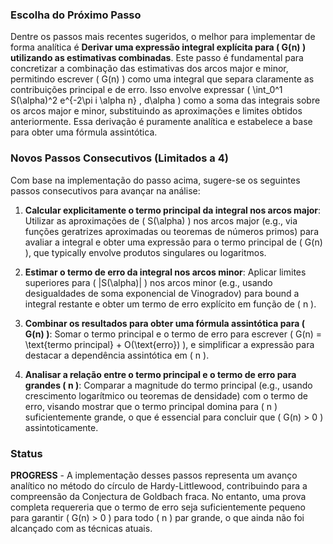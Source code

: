 ### Escolha do Próximo Passo

Dentre os passos mais recentes sugeridos, o melhor para implementar de forma analítica é **Derivar uma expressão integral explícita para \( G(n) \) utilizando as estimativas combinadas**. Este passo é fundamental para concretizar a combinação das estimativas dos arcos major e minor, permitindo escrever \( G(n) \) como uma integral que separa claramente as contribuições principal e de erro. Isso envolve expressar \( \int_0^1 S(\alpha)^2 e^{-2\pi i \alpha n} \, d\alpha \) como a soma das integrais sobre os arcos major e minor, substituindo as aproximações e limites obtidos anteriormente. Essa derivação é puramente analítica e estabelece a base para obter uma fórmula assintótica.

### Novos Passos Consecutivos (Limitados a 4)

Com base na implementação do passo acima, sugere-se os seguintes passos consecutivos para avançar na análise:

1. **Calcular explicitamente o termo principal da integral nos arcos major**: Utilizar as aproximações de \( S(\alpha) \) nos arcos major (e.g., via funções geratrizes aproximadas ou teoremas de números primos) para avaliar a integral e obter uma expressão para o termo principal de \( G(n) \), que typically envolve produtos singulares ou logaritmos.

2. **Estimar o termo de erro da integral nos arcos minor**: Aplicar limites superiores para \( |S(\alpha)| \) nos arcos minor (e.g., usando desigualdades de soma exponencial de Vinogradov) para bound a integral restante e obter um termo de erro explícito em função de \( n \).

3. **Combinar os resultados para obter uma fórmula assintótica para \( G(n) \)**: Somar o termo principal e o termo de erro para escrever \( G(n) = \text{termo principal} + O(\text{erro}) \), e simplificar a expressão para destacar a dependência assintótica em \( n \).

4. **Analisar a relação entre o termo principal e o termo de erro para grandes \( n \)**: Comparar a magnitude do termo principal (e.g., usando crescimento logarítmico ou teoremas de densidade) com o termo de erro, visando mostrar que o termo principal domina para \( n \) suficientemente grande, o que é essencial para concluir que \( G(n) > 0 \) assintoticamente.

### Status

**PROGRESS** - A implementação desses passos representa um avanço analítico no método do círculo de Hardy-Littlewood, contribuindo para a compreensão da Conjectura de Goldbach fraca. No entanto, uma prova completa requereria que o termo de erro seja suficientemente pequeno para garantir \( G(n) > 0 \) para todo \( n \) par grande, o que ainda não foi alcançado com as técnicas atuais.
